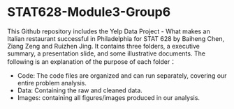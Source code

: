 # STAT628-Module3-Group6
This Github repository includes the Yelp Data Project - What makes an Italian restaurant successful in Philadelphia for STAT 628 by Baiheng Chen, Ziang Zeng and Ruizhen Jing. It contains three folders, a executive summary, a presentation slide, and some illustrative documents. The following is an explanation of the purpose of each folder：

- Code: The code files are organized and can run separately, covering our entire problem analysis.
- Data: Containing the raw and cleaned data.
- Images: containing all figures/images produced in our analysis.
